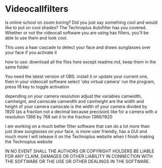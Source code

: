 # Videocallfilters

Is online school on zoom boring? 
Did you just say something cool and would like to put on cool shades? 
The Technoplus Autofilter has you covered. Whether or not the videocall software you are using has filters, you'll be able to use them and look cool.

This uses a haar cascade to detect your face and draws sunglasses over your face if you activate it

how to use:
download all the files here except readme.md, keep them in the same folder

You need the latest version of OBS. install it or update your current one, then in your videocall software select 'obs virtual camera'
run the program, press f8 key to toggle activation

depending on your camera resolution adjust the variables camwidth, camheignt, and camscale
camwidth and camheight are the width and height of your camera
camscale is the width of your camera divided by 1920 (as a fraction not a decimal because precision) like for a camera with a resolution 1366 by 768 set it to the fraction 1366/1920

I am working on a much better filter software that can do a lot more than just draw sunglasses on your face, is more user friendly, has a GUI and much more
I will release it on the Technoplus website when I finish making the Technoplus website



IN NO EVENT SHALL THE AUTHORS OR COPYRIGHT HOLDERS BE LIABLE FOR ANY CLAIM, DAMAGES OR OTHER LIABILITY IN CONNECTION WITH THE SOFTWARE OR THE USE OR OTHER DEALINGS IN THE SOFTWARE.

